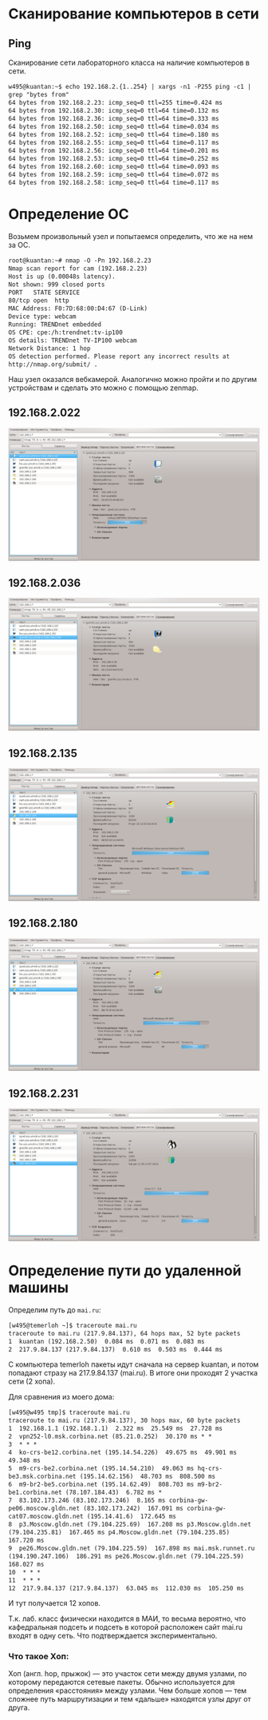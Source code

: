 

# Сканирование компьютеров в сети

## Ping

Сканирование сети лабораторного класса на наличие компьютеров в сети.

    w495@kuantan:~$ echo 192.168.2.{1..254} | xargs -n1 -P255 ping -c1 | grep "bytes from"
    64 bytes from 192.168.2.23: icmp_seq=0 ttl=255 time=0.424 ms
    64 bytes from 192.168.2.30: icmp_seq=0 ttl=64 time=0.132 ms
    64 bytes from 192.168.2.36: icmp_seq=0 ttl=64 time=0.333 ms
    64 bytes from 192.168.2.50: icmp_seq=0 ttl=64 time=0.034 ms
    64 bytes from 192.168.2.52: icmp_seq=0 ttl=64 time=0.180 ms
    64 bytes from 192.168.2.55: icmp_seq=0 ttl=64 time=0.117 ms
    64 bytes from 192.168.2.56: icmp_seq=0 ttl=64 time=0.201 ms
    64 bytes from 192.168.2.53: icmp_seq=0 ttl=64 time=0.252 ms
    64 bytes from 192.168.2.60: icmp_seq=0 ttl=64 time=0.093 ms
    64 bytes from 192.168.2.59: icmp_seq=0 ttl=64 time=0.072 ms
    64 bytes from 192.168.2.58: icmp_seq=0 ttl=64 time=0.117 ms


# Определение ОС

Возьмем произвольный узел и попытаемся определить, что же на нем за ОС.

    root@kuantan:~# nmap -O -Pn 192.168.2.23
    Nmap scan report for cam (192.168.2.23)
    Host is up (0.00048s latency).
    Not shown: 999 closed ports
    PORT   STATE SERVICE
    80/tcp open  http
    MAC Address: F0:7D:68:00:D4:67 (D-Link)
    Device type: webcam
    Running: TRENDnet embedded
    OS CPE: cpe:/h:trendnet:tv-ip100
    OS details: TRENDnet TV-IP100 webcam
    Network Distance: 1 hop
    OS detection performed. Please report any incorrect results at http://nmap.org/submit/ .

Наш узел оказался вебкамерой. Аналогично можно пройти
и по другим устройствам и сделать это можно с помощью zenmap.

## 192.168.2.022

![zenmap-zzznet-host-192.168.2.022.png](images/zenmap-zzznet-host-192.168.2.022.png "zenmap-zzznet-host-192.168.2.022.png")

## 192.168.2.036

![zenmap-zzznet-host-192.168.2.036.png](images/zenmap-zzznet-host-192.168.2.036.png "zenmap-zzznet-host-192.168.2.036.png")

## 192.168.2.135

![zenmap-zzznet-host-192.168.2.135.png](images/zenmap-zzznet-host-192.168.2.135.png "zenmap-zzznet-host-192.168.2.135.png")

## 192.168.2.180

![zenmap-zzznet-host-192.168.2.180.png](images/zenmap-zzznet-host-192.168.2.180.png "zenmap-zzznet-host-192.168.2.180.png")

## 192.168.2.231

![zenmap-zzznet-host-192.168.2.231.png](images/zenmap-zzznet-host-192.168.2.231.png "zenmap-zzznet-host-192.168.2.231.png")


# Определение пути до удаленной машины

Определим путь до `mai.ru`:

    [w495@temerloh ~]$ traceroute mai.ru
    traceroute to mai.ru (217.9.84.137), 64 hops max, 52 byte packets
    1  kuantan (192.168.2.50)  0.084 ms  0.071 ms  0.083 ms
    2  217.9.84.137 (217.9.84.137)  0.610 ms  0.503 ms  0.444 ms

С компьютера temerloh пакеты идут сначала на сервер kuantan, 
и потом попадают стразу на 217.9.84.137 (mai.ru).
В итоге они проходят 2 участка сети (2 хопа).

Для сравнения из моего дома:

    [w495@w495 tmp]$ traceroute mai.ru
    traceroute to mai.ru (217.9.84.137), 30 hops max, 60 byte packets
    1  192.168.1.1 (192.168.1.1)  2.322 ms  25.549 ms  27.728 ms
    2  vpn252-l0.msk.corbina.net (85.21.0.252)  30.170 ms * *
    3  * * *
    4  ko-crs-be12.corbina.net (195.14.54.226)  49.675 ms  49.901 ms 49.348 ms
    5  m9-crs-be2.corbina.net (195.14.54.210)  49.063 ms hq-crs-be3.msk.corbina.net (195.14.62.156)  48.703 ms  808.500 ms
    6  m9-br2-be5.corbina.net (195.14.62.49)  808.703 ms m9-br2-be1.corbina.net (78.107.184.43)  6.782 ms *
    7  83.102.173.246 (83.102.173.246)  8.165 ms corbina-gw-pe06.moscow.gldn.net (83.102.173.242)  167.091 ms corbina-gw-cat07.moscow.gldn.net (195.14.41.6)  172.645 ms
    8  p3.Moscow.gldn.net (79.104.225.69)  167.208 ms p3.Moscow.gldn.net (79.104.235.81)  167.465 ms p4.Moscow.gldn.net (79.104.235.85)  167.720 ms
    9  pe26.Moscow.gldn.net (79.104.225.59)  167.898 ms mai.msk.runnet.ru (194.190.247.106)  186.291 ms pe26.Moscow.gldn.net (79.104.225.59) 168.027 ms
    10  * * *
    11  * * *
    12  217.9.84.137 (217.9.84.137)  63.045 ms  112.030 ms  105.250 ms

И тут получается 12 хопов.

Т.к. лаб. класс физически находится в МАИ, то весьма вероятно,
что кафедральная подсеть и подсеть в которой расположен сайт mai.ru
входят в одну сеть. Что подтверждается экспериментально.

### Что такое Хоп:

Хоп (англ. hop, прыжок) — это участок сети между двумя узлами, 
по которому передаются сетевые пакеты. 
Обычно используется для определения «расстояния» между узлами. 
Чем больше хопов — тем сложнее путь маршрутизации 
и тем «дальше» находятся узлы друг от друга.
